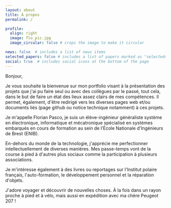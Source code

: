 ```yaml
---
layout: about
title: À propos
permalink: /

profile:
  align: right
  image: flo_pic.jpg
  image_circular: false # crops the image to make it circular

news: false  # includes a list of news items
selected_papers: false # includes a list of papers marked as "selected={true}"
social: true  # includes social icons at the bottom of the page
---
```


Bonjour,

Je vous souhaite la bienvenue sur mon portfolio visant à la présentation des projets que j'ai pu faire seul ou avec des collègues par le passé, tout cela, dans le but de faire un état des lieux assez clairs de mes compétences. Il permet, également, d'être redirigé vers les diverses pages web et/ou documents liés (page github ou notice technique notamment) à ces projets.

Je m'appelle Florian Pasco, je suis un élève-ingénieur généraliste système en électronique, informatique et mécatronique spécialisé en systèmes embarqués en cours de formation au sein de l’École Nationale d'Ingénieurs de Brest (ENIB).

En-dehors du monde de la technologie, j'apprécie me perfectionner intellectuellement de diverses manières. Mes passe-temps vont de la course à pied à d'autres plus sociaux comme la participation à plusieurs associations.

Je m'intéresse également à des livres ou reportages sur l'Institut polaire français, l'auto-formation, le développement personnel et la réparation d'objets.

J'adore voyager et découvrir de nouvelles choses. À la fois dans un rayon proche à pied et à vélo, mais aussi en expédition avec ma chère Peugeot 207 !
